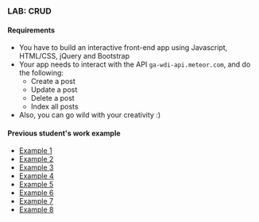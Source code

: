 ### LAB: CRUD

#### Requirements
- You have to build an interactive front-end app using Javascript, HTML/CSS, jQuery and Bootstrap
- Your app needs to interact with the API `ga-wdi-api.meteor.com`, and do the following:
  + Create a post
  + Update a post
  + Delete a post
  + Index all posts
- Also, you can go wild with your creativity :)

#### Previous student's work example

- [Example 1](http://dimples-crud-lab.bitballoon.com/)
- [Example 2](http://dom-crud-intro.bitballoon.com/)
- [Example 3](http://elia-firsttry.bitballoon.com/)
- [Example 4](http://michaelscrud.bitballoon.com/)
- [Example 5](http://crub-lab-wc.bitballoon.com/)
- [Example 6](http://xiao-crud-intro.bitballoon.com/)
- [Example 7](http://young-crud-intro-test.bitballoon.com/)
- [Example 8](http://victoria-api-intro-v1.bitballoon.com/)